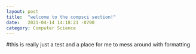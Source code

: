 ```yaml
---
layout: post
title:  "welcome to the compsci section!"
date:   2021-04-14 14:18:21 -0700
category: Computer Science
---
```


#this is really just a test and a place for me to mess around with formatting
